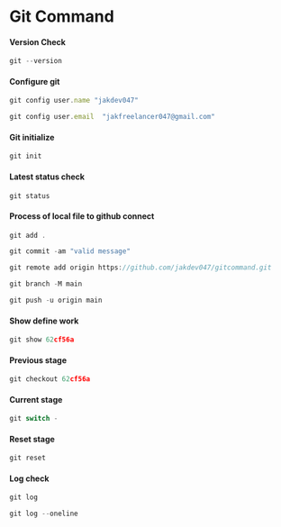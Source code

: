 # Git Command

#### Version Check

```jsx
git --version
```

#### Configure git

```jsx
git config user.name "jakdev047" 
```

```jsx
git config user.email  "jakfreelancer047@gmail.com" 
```

####  Git initialize

```jsx
git init
```

####  Latest status check

```jsx
git status
```

####  Process of local file to github connect

```jsx
git add .
```

```jsx
git commit -am "valid message"
```

```jsx
git remote add origin https://github.com/jakdev047/gitcommand.git
```

```jsx
git branch -M main
```

```jsx
git push -u origin main
```

####  Show define work

```jsx
git show 62cf56a
```

####  Previous stage

```jsx
git checkout 62cf56a
```

####  Current stage

```jsx
git switch -
```

####  Reset stage

```jsx
git reset
```

####  Log check

```jsx
git log
```

```jsx
git log --oneline
```

